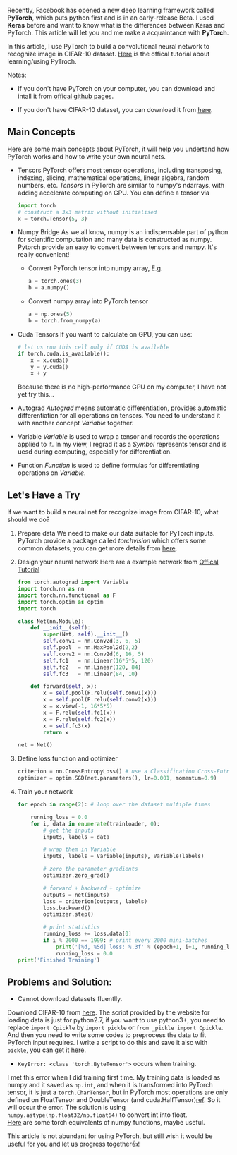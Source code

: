 Recently, Facebook has opened a new deep learning framework called __PyTorch__, which puts python first and is in an early-release Beta. I used __Keras__ before and want to know what is the differences between Keras and PyTorch. This article will let you and me make a acquaintance with __PyTorch__.

In this article, I use PyTorch to build a convolutional neural network to recognize image in CIFAR-10 dataset. [Here](https://github.com/pytorch/tutorials/blob/master/Deep%20Learning%20with%20PyTorch.ipynb
) is the offical tutorial about learning/using PyTroch.

Notes:
- If you don't have PyTorch on your computer, you can download and intall it from [offical github pages](https://github.com/pytorch/pytorch#installation).

- If you don't have CIFAR-10 dataset, you can download it from [here](https://www.cs.toronto.edu/~kriz/cifar.html).

## Main Concepts
Here are some main concepts about PyTorch, it will help you undertand how PyTorch works and how to write your own neural nets.
- Tensors
PyTorch offers most tensor operations, including transposing, indexing, slicing, mathematical operations, linear algebra, random numbers, etc. _Tensors_ in PyTorch are similar to numpy's ndarrays, with adding accelerate computing on GPU. You can define a tensor via
    ```python
    import torch
    # construct a 3x3 matrix without initialised
    x = torch.Tensor(5, 3)
    ```

- Numpy Bridge
As we all know, numpy is an indispensable part of python for scientific computation and many data is constructed as numpy. Pytorch provide an easy to convert between tensors and numpy. It's really convenient!
    - Convert PyTorch tensor into numpy array, E.g.
        ```python
        a = torch.ones(3)
        b = a.numpy()
        ```

    - Convert numpy array into PyTorch tensor
        ```python
        a = np.ones(5)
        b = torch.from_numpy(a)
        ```

- Cuda Tensors
If you want to calculate on GPU, you can use:
    ```python
    # let us run this cell only if CUDA is available
    if torch.cuda.is_available():
        x = x.cuda()
        y = y.cuda()
        x + y
    ```

    Because there is no high-performance GPU on my computer, I have not yet try this...

- Autograd
_Autograd_ means automatic differentiation, provides automatic differentiation for all operations on tensors. You need to understand it with another concept _Variable_ together.

- Variable
_Variable_ is used to wrap a tensor and records the operations applied to it. In my view, I regrad it as a _Symbol_ represents tensor and is uesd during computing, especially for differentiation.

- Function
_Function_ is used to define formulas for differentiating operations on _Variable_.

## Let's Have a Try
If we want to build a neural net for recognize image from CIFAR-10, what should we do?
1. Prepare data
We need to make our data suitable for PyTorch inputs. PyTorch provide a package called _torchvision_ which offers some common datasets, you can get more details from [here](http://pytorch.org/docs/torchvision/torchvision.html).

2. Design your neural network
Here are a example network from [Offical Tutorial](https://github.com/pytorch/tutorials/blob/master/Deep%20Learning%20with%20PyTorch.ipynb)

    ```python
    from torch.autograd import Variable
    import torch.nn as nn
    import torch.nn.functional as F
    import torch.optim as optim
    import torch

    class Net(nn.Module):
        def __init__(self):
            super(Net, self).__init__()
            self.conv1 = nn.Conv2d(3, 6, 5)
            self.pool  = nn.MaxPool2d(2,2)
            self.conv2 = nn.Conv2d(6, 16, 5)
            self.fc1   = nn.Linear(16*5*5, 120)
            self.fc2   = nn.Linear(120, 84)
            self.fc3   = nn.Linear(84, 10)

        def forward(self, x):
            x = self.pool(F.relu(self.conv1(x)))
            x = self.pool(F.relu(self.conv2(x)))
            x = x.view(-1, 16*5*5)
            x = F.relu(self.fc1(x))
            x = F.relu(self.fc2(x))
            x = self.fc3(x)
            return x

    net = Net()
    ```
3. Define loss function and optimizer
    ```python
    criterion = nn.CrossEntropyLoss() # use a Classification Cross-Entropy loss
    optimizer = optim.SGD(net.parameters(), lr=0.001, momentum=0.9)
    ```
4. Train your network
    ```python
    for epoch in range(2): # loop over the dataset multiple times

        running_loss = 0.0
        for i, data in enumerate(trainloader, 0):
            # get the inputs
            inputs, labels = data

            # wrap them in Variable
            inputs, labels = Variable(inputs), Variable(labels)

            # zero the parameter gradients
            optimizer.zero_grad()

            # forward + backward + optimize
            outputs = net(inputs)
            loss = criterion(outputs, labels)
            loss.backward()        
            optimizer.step()

            # print statistics
            running_loss += loss.data[0]
            if i % 2000 == 1999: # print every 2000 mini-batches
                print('[%d, %5d] loss: %.3f' % (epoch+1, i+1, running_loss / 2000))
                running_loss = 0.0
    print('Finished Training')
    ```

## Problems and Solution:
- Cannot download datasets fluentlly.

Download CIFAR-10 from [here](https://www.cs.toronto.edu/~kriz/cifar.html). The script provided by the website for loading data is just for python2.7, if you want to use python3+, you need to replace `import Cpickle` by `import pickle` or `from _pickle import Cpickle`. And then you need to write some codes to preprocess the data to fit PyTorch input requires. I write a script to do this and save it also with `pickle`, you can get it [here](还没有上传！).

- `KeyError: <class 'torch.ByteTensor'>` occurs when training.

I met this error when I did training first time. My training data is loaded as numpy and it saved as `np.int`, and when it is transformed into PyTorch tensor, it is just a `torch.CharTensor`, but in PyTorch most operations are only defined on FloatTensor and DoubleTensor (and cuda.HalfTensor)[ref][ref_1]. So it will occur the error. The solution is using `numpy.astype(np.float32/np.float64)` to convert int into float.  
[Here][ref_2] are some torch equivalents of numpy functions, maybe useful.


This article is not abundant for using PyTorch, but still wish it would be useful for you and let us progress together:thumbsup:!

[ref_1]: https://discuss.pytorch.org/t/bytetensor-not-working-with-f-conv2d/802/2
[ref_2]: https://github.com/torch/torch7/wiki/Torch-for-Numpy-users
